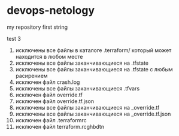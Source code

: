 # devops-netology
my repository
first string

test 3

1. исключены все файлы в каталоге .terraform/ который может находится в любом месте
2. исключены все файлы заканчивающиеся на .tfstate
3. исключены все файлы заканчивающиеся на .tfstate с любым расирением
4. исключен файл crash.log
5. исключены все файлы заканчивающиеся .tfvars
6. исключен файл override.tf
7. исключен файл override.tf.json
8. исключены все файлы заканчивающиеся на _override.tf
9. исключены все файлы заканчивающиеся на _override.tf.json
10. исключен файл .terraformrc
11. исключен файл terraform.rcghbdtn
